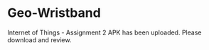 # Geo-Wristband
Internet of Things - Assignment 2
APK has been uploaded. Please download and review.
